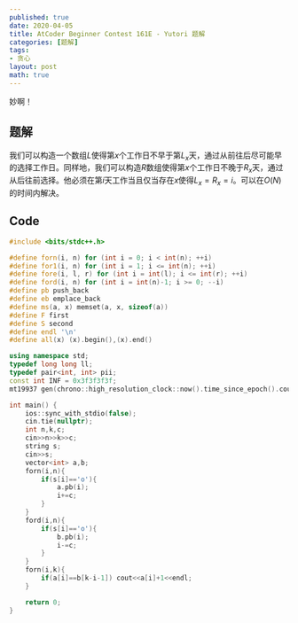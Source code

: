 ```yaml
---
published: true
date: 2020-04-05
title: AtCoder Beginner Contest 161E - Yutori 题解
categories: [题解]
tags:
- 贪心
layout: post
math: true
---
```

妙啊！
<!--more-->

## 题解

我们可以构造一个数组$L$使得第$x$个工作日不早于第$L_x$天，通过从前往后尽可能早的选择工作日。同样地，我们可以构造$R$数组使得第$x$个工作日不晚于$R_x$天，通过从后往前选择。他必须在第$i$天工作当且仅当存在$x$使得$L_x=R_x=i$。可以在$O(N)$的时间内解决。

## Code

```cpp
#include <bits/stdc++.h>

#define forn(i, n) for (int i = 0; i < int(n); ++i)
#define for1(i, n) for (int i = 1; i <= int(n); ++i)
#define fore(i, l, r) for (int i = int(l); i <= int(r); ++i)
#define ford(i, n) for (int i = int(n)-1; i >= 0; --i)
#define pb push_back
#define eb emplace_back
#define ms(a, x) memset(a, x, sizeof(a))
#define F first
#define S second
#define endl '\n'
#define all(x) (x).begin(),(x).end()

using namespace std;
typedef long long ll;
typedef pair<int, int> pii;
const int INF = 0x3f3f3f3f;
mt19937 gen(chrono::high_resolution_clock::now().time_since_epoch().count());

int main() {
    ios::sync_with_stdio(false);
    cin.tie(nullptr);
	int n,k,c;
    cin>>n>>k>>c;
    string s;
    cin>>s;
    vector<int> a,b;
    forn(i,n){
        if(s[i]=='o'){
            a.pb(i);
            i+=c;
        }
    }
    ford(i,n){
        if(s[i]=='o'){
            b.pb(i);
            i-=c;
        }
    }
    forn(i,k){
        if(a[i]==b[k-i-1]) cout<<a[i]+1<<endl;
    }

    return 0;
}
```
